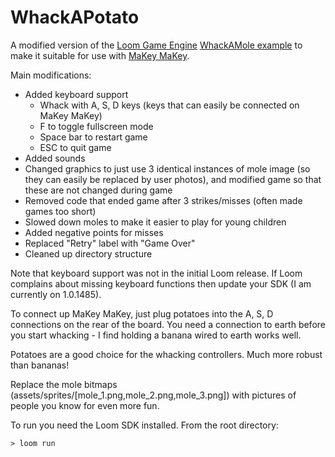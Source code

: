 WhackAPotato
============

A modified version of the [Loom Game Engine](http://theengine.co/loom) [WhackAMole example](http://theengine.co/examples) to make it suitable for use with [MaKey MaKey](http://www.makeymakey.com).

Main modifications:
* Added keyboard support
  * Whack with A, S, D keys (keys that can easily be connected on MaKey MaKey)
  * F to toggle fullscreen mode
  * Space bar to restart game
  * ESC to quit game
* Added sounds
* Changed graphics to just use 3 identical instances of mole image (so they can easily be replaced by user photos), and modified game so that these are not changed during game
* Removed code that ended game after 3 strikes/misses (often made games too short)
* Slowed down moles to make it easier to play for young children
* Added negative points for misses
* Replaced "Retry" label with "Game Over"
* Cleaned up directory structure

Note that keyboard support was not in the initial Loom release.  If Loom complains about missing keyboard functions then update your SDK (I am currently on 1.0.1485).

To connect up MaKey MaKey, just plug potatoes into the A, S, D connections on the rear of the board.
You need a connection to earth before you start whacking - I find holding a banana wired to earth works well.

Potatoes are a good choice for the whacking controllers.  Much more robust than bananas!

Replace the mole bitmaps (assets/sprites/[mole_1.png,mole_2.png,mole_3.png]) with pictures of people you know for even more fun.

To run you need the Loom SDK installed.  From the root directory:

    > loom run
